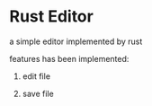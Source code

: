# Rust Editor

a simple editor implemented by rust

features has been implemented:

1. edit file

2. save file